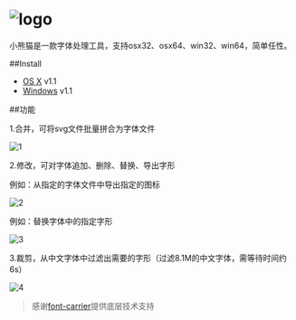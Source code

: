 ![logo](https://cloud.githubusercontent.com/assets/1193966/15237922/3edf64c2-1905-11e6-9503-b5cd0765313f.png)
=============================================

小熊猫是一款字体处理工具，支持osx32、osx64、win32、win64，简单任性。

##Install

* <a href="http://pan.baidu.com/s/1qYciPXE">OS X</a> v1.1
* <a href="http://pan.baidu.com/s/1miCiOVe">Windows</a> v1.1

##功能

1.合并，可将svg文件批量拼合为字体文件

![1](https://cloud.githubusercontent.com/assets/1193966/15237919/3edb25c4-1905-11e6-9a9a-be8851951840.png)


2.修改，可对字体追加、删除、替换、导出字形


例如：从指定的字体文件中导出指定的图标

![2](https://cloud.githubusercontent.com/assets/1193966/15237920/3edb94a0-1905-11e6-992e-84fa3a7b91c4.gif)


例如：替换字体中的指定字形

![3](https://cloud.githubusercontent.com/assets/1193966/15237923/3edf94ec-1905-11e6-91ac-e600ee16a771.gif)


3.裁剪，从中文字体中过滤出需要的字形（过滤8.1M的中文字体，需等待时间约6s）

![4](https://cloud.githubusercontent.com/assets/1193966/15237921/3edf1ff8-1905-11e6-9734-b6b060e3a9ae.png)

> 感谢<a href="https://github.com/purplebamboo/font-carrier">font-carrier</a>提供底层技术支持